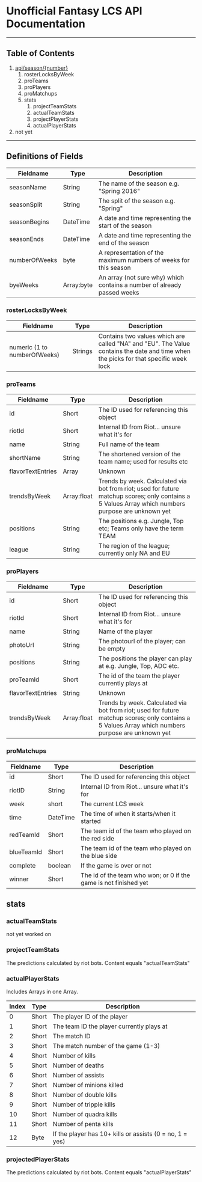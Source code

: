# Unofficial Fantasy LCS API Documentation
---
## Table of Contents
 1. [api/season/{number}](http://fantasy.na.lolesports.com/en-US/api/season/)
    1. rosterLocksByWeek
    2. proTeams
    3. proPlayers
    4. proMatchups
    5. stats
        1. projectTeamStats
        2. actualTeamStats
        3. projectPlayerStats
        4. actualPlayerStats
2. not yet
---
## Definitions of Fields
Fieldname|Type|Description
---|---|---
seasonName|String|The name of the season e.g. "Spring 2016"
seasonSplit|String|The split of the season e.g. "Spring"
seasonBegins|DateTime|A date and time representing the start of the season
seasonEnds|DateTime|A date and time representing the end of the season
numberOfWeeks|byte|A representation of the maximum numbers of weeks for this season
byeWeeks|Array:byte|An array (not sure why) which contains a number of already passed weeks
### rosterLocksByWeek
Fieldname|Type|Description
---|---|---
numeric (1 to numberOfWeeks)|Strings|Contains two values which are called "NA" and "EU". The Value contains the date and time when the picks for that specific week lock
### proTeams
Fieldname|Type|Description
---|---|---
id|Short|The ID used for referencing this object
riotId|Short|Internal ID from Riot... unsure what it's for
name|String|Full name of the team
shortName|String|The shortened version of the team name; used for results etc
flavorTextEntries|Array|Unknown
trendsByWeek|Array:float|Trends by week. Calculated via bot from riot; used for future matchup scores; only contains a 5 Values Array which numbers purpose are unknown yet
positions|String|The positions e.g. Jungle, Top etc; Teams only have the term TEAM
league|String|The region of the league; currently only NA and EU
### proPlayers
Fieldname|Type|Description
---|---|---
id|Short|The ID used for referencing this object
riotId|Short|Internal ID from Riot... unsure what it's for
name|String|Name of the player
photoUrl|String|The photourl of the player; can be empty
positions|String|The positions the player can play at e.g. Jungle, Top, ADC etc.
proTeamId|Short|The id of the team the player currently plays at
flavorTextEntries|String|Unknown
trendsByWeek|Array:float|Trends by week. Calculated via bot from riot; used for future matchup scores; only contains a 5 Values Array which numbers purpose are unknown yet
### proMatchups
Fieldname|Type|Description
---|---|---
id|Short|The ID used for referencing this object
riotID|String|Internal ID from Riot... unsure what it's for
week|short|The current LCS week
time|DateTime|The time of when it starts/when it started
redTeamId|Short|The team id of the team who played on the red side
blueTeamId|Short|The team id of the team who played on the blue side
complete|boolean|If the game is over or not
winner|Short|The id of the team who won; or 0 if the game is not finished yet

## stats
### actualTeamStats
not yet worked on
### projectTeamStats
The predictions calculated by riot bots. Content equals "actualTeamStats"
### actualPlayerStats
Includes Arrays in one Array.

Index|Type|Description
---|---|---
0|Short|The player ID of the player
1|Short|The team ID the player currently plays at
2|Short|The match ID
3|Short|The match number of the game (1-3)
4|Short|Number of kills
5|Short|Number of deaths
6|Short|Number of assists
7|Short|Number of minions killed
8|Short|Number of double kills
9|Short|Number of tripple kills
10|Short|Number of quadra kills
11|Short|Number of penta kills
12|Byte|If the player has 10+ kills or assists (0 = no, 1 = yes)
### projectedPlayerStats
The predictions calculated by riot bots. Content equals "actualPlayerStats"
